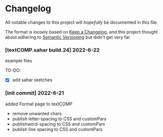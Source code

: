# Changelog
All notable changes to this project will _hopefully_ be documented in this file.

The format is _loosely_ based on [Keep a Changelog](https://keepachangelog.com/en/1.0.0/),
and this project thought about adhering to [Semantic Versioning](https://semver.org/spec/v2.0.0.html) but didn't get very far.

### [textCOMP.sahar build.24] 2022-6-22
example files

TO-DO:
- [x] add sahar sketches

### [init commit] 2022-6-21
added Format page to textCOMP
- remove unwanted chars
- publish letter-spacing to CSS and customPars
- publishword-spacing to CSS and customPars
- publish line spacing to CSS and customPars
